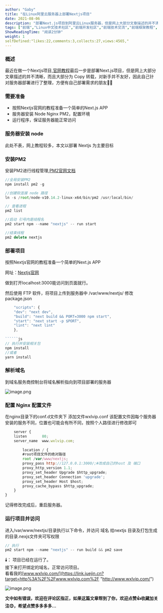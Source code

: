 ```yaml
---
author: "Gaby"
title: "在Linux阿里云服务器上部署Nextjs项目"
date: 2021-08-06
description: "部署Next.js项目到阿里云Linux服务器，但是网上大部分文章描述的并不清晰，而且大部分为 Copy 转载，对新手并不友好，因此针对服务器部署进行了整理，方便有需求的朋友使用"
tags: ["前端","Linux中文技术社区","前端开发社区","前端技术交流","前端框架教程","JavaScript 学习资源","CSS 技巧与最佳实践","HTML5 最新动态","前端工程师职业发展","开源前端项目","前端技术趋势"]
ShowReadingTime: "阅读2分钟"
weight: 1
selfDefined:"likes:22,comments:3,collects:27,views:4565,"
---
```

### 概述

最近在做一个Nextjs项目,[官网教程](https://link.juejin.cn?target=https%3A%2F%2Fwww.nextjs.cn%2Fdocs%2Fdeployment "https://www.nextjs.cn/docs/deployment")最后一步是部署Next.js项目，但是网上大部分文章描述的并不清晰，而且大部分为 Copy 转载，对新手并不友好，因此自己针对服务器部署进行了整理，方便有自己部署需求的朋友👬🏻

### 需要准备

*   按照Nextjs官网的教程准备一个简单的Next.js APP
*   服务器安装 Node Nginx PM2，配置环境
*   运行程序，保证服务器能正常访问

### 服务器安装 node

此处不表，网上教程较多，本文以部署 Nextjs 为主要目标

### 安装PM2

安装PM2进行线程管理,[PM2官网文档](https://link.juejin.cn?target=https%3A%2F%2Fpm2.keymetrics.io%2Fdocs%2Fusage%2Fquick-start%2F "https://pm2.keymetrics.io/docs/usage/quick-start/")

```js
//全局安装PM2
npm install pm2 -g

//创建软连接 node 路径
ln -s /root/node-v10.14.2-linux-x64/bin/pm2 /usr/local/bin/

// 查看进程
pm2 list

//启动 引号内是线程名
pm2 start npm --name "nextjs" -- run start

//结束线程
pm2 delete nextjs

```

### 部署项目

按照Nextjs官网的教程准备一个简单的Next.js APP

网址：[Nextjs官网](https://link.juejin.cn?target=https%3A%2F%2Fwww.nextjs.cn%2Fdocs%2Fgetting-started "https://www.nextjs.cn/docs/getting-started")

做到打开localhost:3000能访问到页面就行。

然后使用 FTP 软件，将项目上传到服务器中 /var/www/nextjs/ 修改 package.json

```js
    "scripts": {
    "dev": "next dev",
    "build": "next build && PORT=3000 npm start",
    "start": "next start -p $PORT",
    "lint": "next lint"
    },
    
``````js
// 执行并安装相关包
npm install
//或者
yarn install
```

### 解析域名

到域名服务商控制台将域名解析指向到项目部署的服务器

![image.png](/images/jueJin/e7c706b7a15d41b.png)

### 配置 Nginx 配置文件

在nginx目录下的conf.d文件夹下 添加文件wxlvip.conf 该配置文件因每个服务器安装的服务不同，位置也可能会有所不同，按照个人路径进行修改即可

```js
    server {
    listen       80;
    server_name  www.wxlvip.com;
    
        location / {
        #root项目文件的绝对路径
        root /var/www/nextjs;
        proxy_pass http://127.0.0.1:3000/;#改成自己的host 及 端口
        proxy_http_version 1.1;
        proxy_set_header Upgrade $http_upgrade;
        proxy_set_header Connection 'upgrade';
        proxy_set_header Host $host;
        proxy_cache_bypass $http_upgrade;
    }
}
```

记得修改完成后，重启服务器。

### 运行项目并访问

进入/var/www/nextjs/目录执行以下命令，并访问 域名 给nextjs 目录及打包生成的目录.nexjs文件夹可写权限

```js
// 执行
pm2 start npm --name "nextjs" -- run build && pm2 save
```

🕯️： 项目已经在运行了。  
接下来打开绑定的域名，正常访问项目。  
看看我的[www.wxlvip.com/](https://link.juejin.cn?target=http%3A%2F%2Fwww.wxlvip.com%2F "http://www.wxlvip.com/")

![image.png](/images/jueJin/7a804297e08d4b9.png)

**文中如有错误，欢迎在评论区指正，如果这篇文章帮到了你，欢迎点赞👍收藏加关注😊，希望点赞多多多多...**